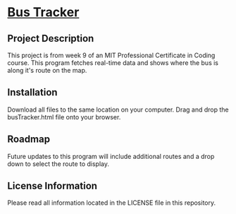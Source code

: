 # <a href="https://github.com/akabor/BusTracker">Bus Tracker</a>

## Project Description

This project is from week 9 of an MIT Professional Certificate in Coding course. This program fetches real-time data and shows where the bus is along it's route on the map.

## Installation

Download all files to the same location on your computer. Drag and drop the busTracker.html file onto your browser.

## Roadmap

Future updates to this program will include additional routes and a drop down to select the route to display.

## License Information

Please read all information located in the LICENSE file in this repository.
